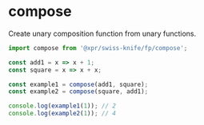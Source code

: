 # compose

Create unary composition function from unary functions.

```typescript
import compose from '@xpr/swiss-knife/fp/compose';

const add1 = x => x + 1;
const square = x => x + x;

const example1 = compose(add1, square);
const example2 = compose(square, add1);

console.log(example1(1)); // 2
console.log(example2(1)); // 4
```
